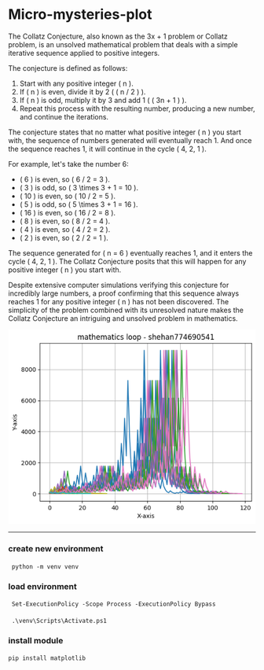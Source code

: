 # Micro-mysteries-plot


The Collatz Conjecture, also known as the 3x + 1 problem or Collatz problem, is an unsolved mathematical problem that deals with a simple iterative sequence applied to positive integers.

The conjecture is defined as follows:

1. Start with any positive integer \( n \).
2. If \( n \) is even, divide it by 2 ( \( n / 2 \) ).
3. If \( n \) is odd, multiply it by 3 and add 1 ( \( 3n + 1 \) ).
4. Repeat this process with the resulting number, producing a new number, and continue the iterations.

The conjecture states that no matter what positive integer \( n \) you start with, the sequence of numbers generated will eventually reach 1. And once the sequence reaches 1, it will continue in the cycle \( 4, 2, 1 \).

For example, let's take the number 6:

- \( 6 \) is even, so \( 6 / 2 = 3 \).
- \( 3 \) is odd, so \( 3 \times 3 + 1 = 10 \).
- \( 10 \) is even, so \( 10 / 2 = 5 \).
- \( 5 \) is odd, so \( 5 \times 3 + 1 = 16 \).
- \( 16 \) is even, so \( 16 / 2 = 8 \).
- \( 8 \) is even, so \( 8 / 2 = 4 \).
- \( 4 \) is even, so \( 4 / 2 = 2 \).
- \( 2 \) is even, so \( 2 / 2 = 1 \).

The sequence generated for \( n = 6 \) eventually reaches 1, and it enters the cycle \( 4, 2, 1 \). The Collatz Conjecture posits that this will happen for any positive integer \( n \) you start with.

Despite extensive computer simulations verifying this conjecture for incredibly large numbers, a proof confirming that this sequence always reaches 1 for any positive integer \( n \) has not been discovered. The simplicity of the problem combined with its unresolved nature makes the Collatz Conjecture an intriguing and unsolved problem in mathematics.


<center> <img src="files/plot.png" /> </center>


<hr />

### create new environment 
<code> python -m venv venv </code>

### load environment
<code> Set-ExecutionPolicy -Scope Process -ExecutionPolicy Bypass </code> <br>
<code> .\venv\Scripts\Activate.ps1 </code>

### install module
<code>pip install matplotlib</code>

